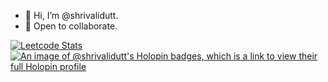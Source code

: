 - 👋 Hi, I’m @shrivalidutt.
- 💞️ Open to collaborate.

  
[![Leetcode Stats](https://leetcard.jacoblin.cool/shrivali_dutt)](https://leetcode.com/shrivali_dutt)
[![An image of @shrivalidutt's Holopin badges, which is a link to view their full Holopin profile](https://holopin.me/shrivalidutt)](https://holopin.io/@shrivalidutt)
<!---
shrivalidutt/shrivalidutt is a ✨ special ✨ repository because its `README.md` (this file) appears on your GitHub profile.
You can click the Preview link to take a look at your changes.
--->
